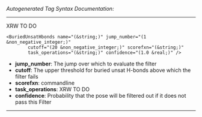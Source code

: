 _Autogenerated Tag Syntax Documentation:_

---
XRW TO DO

```
<BuriedUnsatHbonds name="(&string;)" jump_number="(1 &non_negative_integer;)"
        cutoff="(20 &non_negative_integer;)" scorefxn="(&string;)"
        task_operations="(&string;)" confidence="(1.0 &real;)" />
```

-   **jump_number**: The jump over which to evaluate the filter
-   **cutoff**: The upper threshold for buried unsat H-bonds above which the filter fails
-   **scorefxn**: commandline
-   **task_operations**: XRW TO DO
-   **confidence**: Probability that the pose will be filtered out if it does not pass this Filter

---

